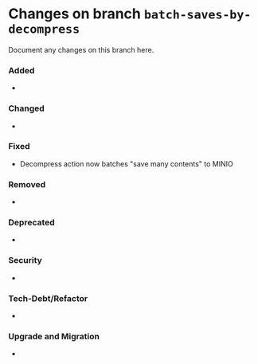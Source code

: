 # Changes on branch `batch-saves-by-decompress`
Document any changes on this branch here.
### Added
- 

### Changed
- 

### Fixed
- Decompress action now batches "save many contents" to MINIO

### Removed
- 

### Deprecated
- 

### Security
- 

### Tech-Debt/Refactor
- 

### Upgrade and Migration
- 
